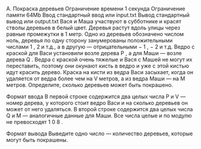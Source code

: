 A. Покраска деревьев
Ограничение времени	1 секунда
Ограничение памяти	64Mb
Ввод	стандартный ввод или input.txt
Вывод	стандартный вывод или output.txt
Вася и Маша участвуют в субботнике и красят стволы деревьев в белый цвет. Деревья растут вдоль улицы через равные промежутки в 1 метр. Одно из деревьев обозначено числом ноль, деревья по одну сторону занумерованы положительными числами 
1
,
2
 и т.д., а в другую — отрицательными 
−
1
,
−
2
 и т.д.
Ведро с краской для Васи установили возле дерева 
P
, а для Маши — возле дерева 
Q
. Ведра с краской очень тяжелые и Вася с Машей не могут их переставить, поэтому они окунают кисть в ведро и уже с этой кистью идут красить дерево. Краска на кисти из ведра Васи засыхает, когда он удаляется от ведра более чем на 
V
 метров, а из ведра Маши — на 
M
 метров. Определите, сколько деревьев может быть покрашено.

Формат ввода
В первой строке содержится два целых числа 
P
 и 
V
 — номер дерева, у которого стоит ведро Васи и на сколько деревьев он может от него удаляться.
В второй строке содержится два целых числа 
Q
 и 
M
 — аналогичные данные для Маши.
Все числа целые и по модулю не превосходят 
1
0
8
.

Формат вывода
Выведите одно число — количество деревьев, которые могут быть покрашены.